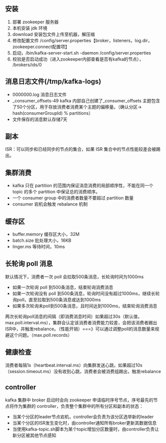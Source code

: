## 安装
1. 部署 zookeeper 服务器
2. 本机安装 jdk 环境
3. download 安装包文件上传至机器，解压缩
4. 修改配置文件 /config/server.properties【broker，listeners，log.dir，zookeeper.connect配置项】
5. 启动，/bin/kafka-server-start.sh -daemon /config/server.properties 
6. 校验是否启动成功（进入zookeeper内部查看是否有kafka的节点）， /brokers/ids/0

## 消息日志文件(/tmp/kafka-logs)
- 0000000.log 消息日志文件
- _consumer_offsets-49 kafka 内部自己创建了_consumer_offsets 主题包含了50个分区，用于存放消费者消费某个主题的偏移量。（确认分区-> hash(consumerGroupId) % partitions）
- 文件保存的消息默认存储7天

## 副本
ISR：可以同步和已经同步的节点的集合，如果 ISR 集合中的节点性能较差会被踢出。 

## 集群消费
- kafka 只在 partition 的范围内保证消息消费的局部顺序性，不能在同一个 topic 的多个 partition 中保证总的消费顺序。
- 一个 consumer group 中的消费者数量不要超过 partition 数量
- consumer 宕机会触发 rebalance 机制

## 缓存区
- buffer.memory 缓存区大小，32M
- batch.size 批处理大小，16KB
- linger.ms 等待时间，10ms

## 长轮询 poll 消息
默认情况下，消费者一次 poll 会拉取500条消息，长轮询时间为1000ms
- 如果一次轮询 poll 到500条消息，结束轮询消费消息
- 如果一次轮询没有 poll 到500条消息，轮询时间没有超过1000ms，继续长轮询poll，直至拉取到500条消息或达到1000ms
- 如果多次轮询未poll到500条消息，且时间达到1000ms，结束轮询消费消息

两次长轮询poll消息的间隔（即消费消息时间）如果超过30s（默认值，max.poll.interval.ms），集群会认定该消费者消费能力较差，会把该消费者踢出ISR中，并触发rebalance。（性能开销）===》可以通过调整poll的消息数量来规避这个问题。（max.poll.records）

## 健康检查
消费者每隔1s（heartbeat.interval.ms）向集群发送心跳，如果超过10s（session.timeout.ms）没有收到心跳，消费者会被消费组踢出，触发rebalance


## controller
kafka 集群中 broker 启动时会向 zookeeper 申请临时序号节点，序号最先的节点将作为集群的 controller，负责整个集群中的所有分区和副本的状态：
- 当某个分区的leader节点宕机，controller会负责为该分区选举新的leader
- 当某个分区的ISR发生变化时，由controller通知所有broker更新其数据信息
- 当使用kafka-topic.sh脚本为某个topic增加分区数量时，由controller负责让新分区被其他节点感知